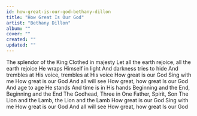 ```yaml
---
id: how-great-is-our-god-bethany-dillon
title: "How Great Is Our God"
artist: "Bethany Dillon"
album: ""
cover: ""
created: ""
updated: ""
---
```


The splendor of the King
Clothed in majesty
Let all the earth rejoice, all the earth rejoice
He wraps Himself in light
And darkness tries to hide
And trembles at His voice, trembles at His voice
How great is our God
Sing with me
How great is our God
And all will see
How great, how great
Is our God
And age to age He stands
And time is in His hands
Beginning and the End, Beginning and the End
The Godhead, Three in One
Father, Spirit, Son
The Lion and the Lamb, the Lion and the Lamb
How great is our God
Sing with me
How great is our God
And all will see
How great, how great
Is our God